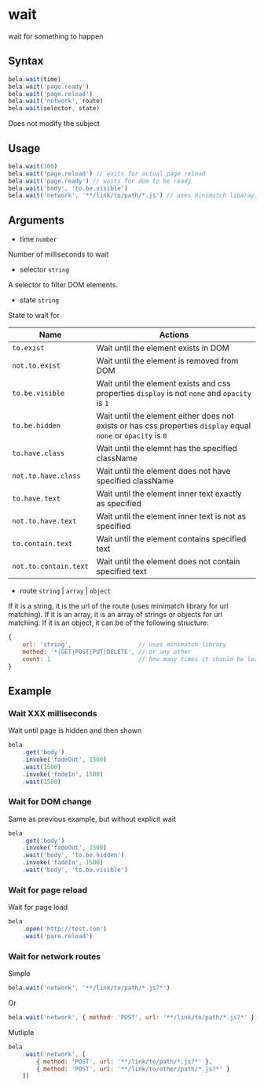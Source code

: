 # wait

wait for something to happen

## Syntax

```js
bela.wait(time)
bela.wait('page.ready')
bela.wait('page.reload')
bela.wait('network', route)
bela.wait(selector, state)
```
Does not modify the subject

## Usage

```js
bela.wait(100)
bela.wait('page.reload') // waits for actual page reload
bela.wait('page.ready') // waits for dom to be ready
bela.wait('body', 'to.be.visible')
bela.wait('network', '**/link/to/path/*.js') // uses minimatch libaray, see https://github.com/motemen/minimatch-cheat-sheet
```

## Arguments

- time `number`

Number of milliseconds to wait

- selector `string`

A selector to filter DOM elements.

- state `string`

State to wait for

| Name | Actions |
| ---- | ------- |
| `to.exist` | Wait until the element exists in DOM |
| `not.to.exist` | Wait until the element is removed from DOM |
| `to.be.visible` | Wait until the element exists and css properties `display` is not `none` and `opacity` is `1` |
| `to.be.hidden` | Wait until the element either does not exists or has css properties `display` equal `none` or  `opacity` is `0`
| `to.have.class` | Wait until the elemnt has the specified className |
| `not.to.have.class` | Wait until the element does not have specified className |
| `to.have.text` | Wait until the element inner text exactly as specified |
| `not.to.have.text` | Wait until the element inner text is not as specified |
| `to.contain.text` | Wait until the element contains specified text |
| `not.to.contain.text` | Wait until the element does not contain specified text |

- route `string` | `array` | `object`

If it is a string, it is the url of the route (uses minimatch library for url matching). If it is an array, it is an array of
strings or objects for url matching. If it is an object, it can be of the following structure:
```js
{
    url: 'string',                   // uses minimatch library
    method: '*|GET|POST|PUT|DELETE', // or any other
    count: 1                         // how many times it should be loaded
}

```

## Example

### Wait XXX milliseconds

Wait until page is hidden and then shown

```js
bela
    .get('body')
    .invoke('fadeOut', 1500)
    .wait(1500)
    .invoke('fadeIn', 1500)
    .wait(1500)
```

### Wait for DOM change

Same as previous example, but without explicit wait

```js
bela
    .get('body')
    .invoke('fadeOut', 1500)
    .wait('body', 'to.be.hidden')
    .invoke('fadeIn', 1500)
    .wait('body', 'to.be.visible')
```

### Wait for page reload

Wait for page load

```js
bela
    .open('http://test.com')
    .wait('pare.reload')
```

### Wait for network routes

Simple

```js
bela.wait('network', '**/link/to/path/*.js?*')
```
 Or

```js
bela.wait('network', { method: 'POST', url: '**/link/to/path/*.js?*' })
```

Mutliple

```js
bela
    .wait('network', [
        { method: 'POST', url: '**/link/to/path/*.js?*' },
        { method: 'POST', url: '**/link/to/other/path/*.js?*' }
    ])
```